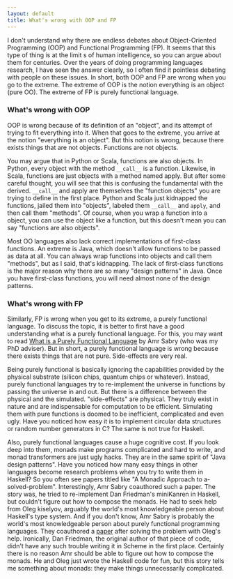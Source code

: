 ```yaml
---
layout: default
title: What's wrong with OOP and FP
---
```



I don't understand why there are endless debates about Object-Oriented Programming (OOP) and Functional Programming (FP). It seems that this type of thing is at the limit s of human intelligence, so you can argue about them for centuries. Over the years of doing programming languages research, I have seen the answer clearly, so I often find it pointless debating with people on these issues.
In short, both OOP and FP are wrong when you go to the extreme. The extreme of OOP is the notion everything is an object (pure OO). The extreme of FP is purely functional language.

### What's wrong with OOP

OOP is wrong because of its definition of an "object", and its attempt of trying to fit everything into it. When that goes to the extreme, you arrive at the notion "everything is an object". But this notion is wrong, because there exists things that are not objects. Functions are not objects.

You may argue that in Python or Scala, functions are also objects. In Python, every object with the method `__call__` is a function. Likewise, in Scala, functions are just objects with a method named apply. But after some careful thought, you will see that this is confusing the fundamental with the derived. `__call__` and apply are themselves the "function objects" you are trying to define in the first place. Python and Scala just kidnapped the functions, jailed them into "objects", labeled them `__call__` and `apply`, and then call them "methods". Of course, when you wrap a function into a object, you can use the object like a function, but this doesn't mean you can say "functions are also objects".

Most OO languages also lack correct implementations of first-class functions. An extreme is Java, which doesn't allow functions to be passed as data at all. You can always wrap functions into objects and call them "methods", but as I said, that's kidnapping. The lack of first-class functions is the major reason why there are so many "design patterns" in Java. Once you have first-class functions, you will need almost none of the design patterns.

### What's wrong with FP

Similarly, FP is wrong when you get to its extreme, a purely functional language. To discuss the topic, it is better to first have a good understanding what is a purely functional language. For this, you may want to read [What is a Purely Functional Language](http://people.csse.uwa.edu.au/~arran/key_papers/Sabry%20-%201998%20-%20What%20is%20a%20purely%20functional%20language.pdf) by Amr Sabry (who was my PhD adviser). But in short, a purely functional language is wrong because there exists things that are not pure. Side-effects are very real.

Being purely functional is basically ignoring the capabilities provided by the physical substrate (silicon chips, quantum chips or whatever). Instead, purely functional languages try to re-implement the universe in functions by passing the universe in and out. But there is a difference between the physical and the simulated. "side-effects" are physical. They truly exist in nature and are indispensable for computation to be efficient. Simulating them with pure functions is doomed to be inefficient, complicated and even ugly. Have you noticed how easy it is to implement circular data structures or random number generators in C? The same is not true for Haskell.

Also, purely functional languages cause a huge cognitive cost. If you look deep into them, monads make programs complicated and hard to write, and monad transformers are just ugly hacks. They are in the same spirit of "Java design patterns". Have you noticed how many easy things in other languages become research problems when you try to write them in Haskell? So you often see papers titled like "A Monadic Approach to a-solved-problem". Interestingly, Amr Sabry coauthored such a paper. The story was, he tried to re-implement Dan Friedman's miniKanren in Haskell, but couldn't figure out how to compose the monads. He had to seek help from Oleg kiselyov, arguably the world's most knowledgeable person about Haskell's type system. And if you don't know, Amr Sabry is probably the world's most knowledgeable person about purely functional programming languages. They coauthored a [paper](http://okmij.org/ftp/Computation/monads.html#LogicT) after solving the problem with Oleg's help. Ironically, Dan Friedman, the original author of that piece of code, didn’t have any such trouble writing it in Scheme in the first place. Certainly there is no reason Amr should be able to figure out how to compose the monads. He and Oleg just wrote the Haskell code for fun, but this story tells me something about monads: they make things unnecessarily complicated.